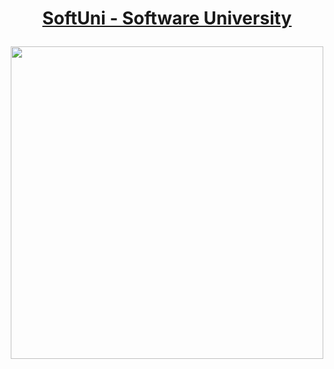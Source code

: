 # <p align="center">  **[SoftUni - Software University](https://softuni.bg/)** </p>
<p align="center">
    <img width="500" src="https://nakov.com/wp-content/uploads/2012/03/Software-University-logo-horizontal.png">
</p>
